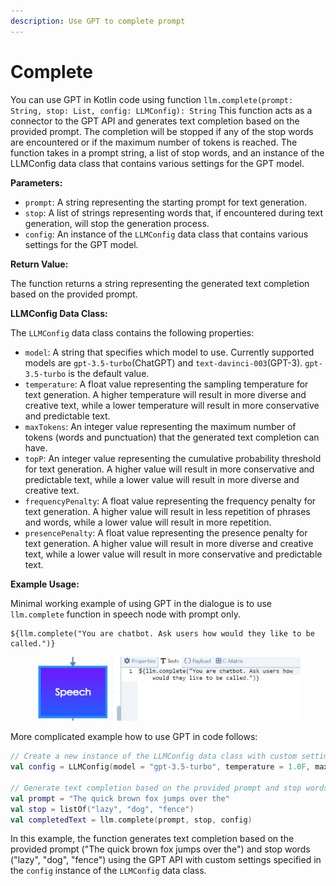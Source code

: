 ```yaml
---
description: Use GPT to complete prompt
---
```


# Complete

You can use GPT in Kotlin code using function `llm.complete(prompt: String, stop: List, config: LLMConfig): String` This function acts as a connector to the GPT API and generates text completion based on the provided prompt. The completion will be stopped if any of the stop words are encountered or if the maximum number of tokens is reached. The function takes in a prompt string, a list of stop words, and an instance of the LLMConfig data class that contains various settings for the GPT model.

**Parameters:**

* `prompt`: A string representing the starting prompt for text generation.
* `stop`: A list of strings representing words that, if encountered during text generation, will stop the generation process.
* `config`: An instance of the `LLMConfig` data class that contains various settings for the GPT model.

**Return Value:**

The function returns a string representing the generated text completion based on the provided prompt.

**LLMConfig Data Class:**

The `LLMConfig` data class contains the following properties:

* `model`: A string that specifies which model to use. Currently supported models are `gpt-3.5-turbo`(ChatGPT) and `text-davinci-003`(GPT-3). `gpt-3.5-turbo` is the default value.
* `temperature`: A float value representing the sampling temperature for text generation. A higher temperature will result in more diverse and creative text, while a lower temperature will result in more conservative and predictable text.
* `maxTokens`: An integer value representing the maximum number of tokens (words and punctuation) that the generated text completion can have.
* `topP`: An integer value representing the cumulative probability threshold for text generation. A higher value will result in more conservative and predictable text, while a lower value will result in more diverse and creative text.
* `frequencyPenalty`: A float value representing the frequency penalty for text generation. A higher value will result in less repetition of phrases and words, while a lower value will result in more repetition.
* `presencePenalty`: A float value representing the presence penalty for text generation. A higher value will result in more diverse and creative text, while a lower value will result in more conservative and predictable text.

**Example Usage:**

Minimal working example of using GPT in the dialogue is to use `llm.complete` function in speech node with prompt only.

```
${llm.complete("You are chatbot. Ask users how would they like to be called.")}
```

<figure><img src="../../../.gitbook/assets/image (4).png" alt=""><figcaption></figcaption></figure>

More complicated example how to use GPT in code follows:

```kotlin
// Create a new instance of the LLMConfig data class with custom settings
val config = LLMConfig(model = "gpt-3.5-turbo", temperature = 1.0F, maxTokens = 200, topP = 5, frequencyPenalty = 0.5F, presencePenalty = 0.8F)

// Generate text completion based on the provided prompt and stop words using the GPT API
val prompt = "The quick brown fox jumps over the"
val stop = listOf("lazy", "dog", "fence")
val completedText = llm.complete(prompt, stop, config)
```

In this example, the function generates text completion based on the provided prompt ("The quick brown fox jumps over the") and stop words ("lazy", "dog", "fence") using the GPT API with custom settings specified in the `config` instance of the `LLMConfig` data class.
